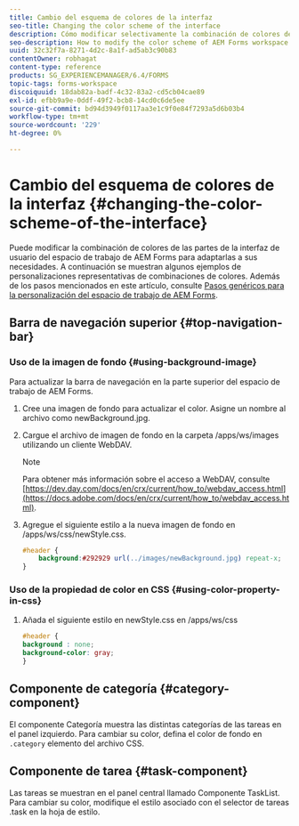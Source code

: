 ```yaml
---
title: Cambio del esquema de colores de la interfaz
seo-title: Changing the color scheme of the interface
description: Cómo modificar selectivamente la combinación de colores de las partes de la interfaz de usuario del espacio de trabajo de AEM Forms.
seo-description: How to modify the color scheme of AEM Forms workspace user interface portions selectively.
uuid: 32c32f7a-8271-4d2c-8a1f-ad5ab3c90b83
contentOwner: robhagat
content-type: reference
products: SG_EXPERIENCEMANAGER/6.4/FORMS
topic-tags: forms-workspace
discoiquuid: 18dab82a-badf-4c32-83a2-cd5cb04cae89
exl-id: efbb9a9e-0ddf-49f2-bcb8-14cd0c6de5ee
source-git-commit: bd94d3949f0117aa3e1c9f0e84f7293a5d6b03b4
workflow-type: tm+mt
source-wordcount: '229'
ht-degree: 0%

---
```


# Cambio del esquema de colores de la interfaz {#changing-the-color-scheme-of-the-interface}

Puede modificar la combinación de colores de las partes de la interfaz de usuario del espacio de trabajo de AEM Forms para adaptarlas a sus necesidades. A continuación se muestran algunos ejemplos de personalizaciones representativas de combinaciones de colores. Además de los pasos mencionados en este artículo, consulte [Pasos genéricos para la personalización del espacio de trabajo de AEM Forms](/help/forms/using/generic-steps-html-workspace-customization.md).

## Barra de navegación superior {#top-navigation-bar}

### Uso de la imagen de fondo {#using-background-image}

Para actualizar la barra de navegación en la parte superior del espacio de trabajo de AEM Forms.

1. Cree una imagen de fondo para actualizar el color. Asigne un nombre al archivo como newBackground.jpg.
1. Cargue el archivo de imagen de fondo en la carpeta /apps/ws/images utilizando un cliente WebDAV.

   >[!NOTE]
   >
   >Para obtener más información sobre el acceso a WebDAV, consulte [https://dev.day.com/docs/en/crx/current/how_to/webdav_access.html](https://docs.adobe.com/docs/en/crx/current/how_to/webdav_access.html).

1. Agregue el siguiente estilo a la nueva imagen de fondo en /apps/ws/css/newStyle.css.

   ```css
   #header {
       background:#292929 url(../images/newBackground.jpg) repeat-x;
   }
   ```

### Uso de la propiedad de color en CSS {#using-color-property-in-css}

1. Añada el siguiente estilo en newStyle.css en /apps/ws/css

   ```css
   #header {
   background : none;
   background-color: gray;
   }
   ```

## Componente de categoría {#category-component}

El componente Categoría muestra las distintas categorías de las tareas en el panel izquierdo. Para cambiar su color, defina el color de fondo en `.category` elemento del archivo CSS.

## Componente de tarea {#task-component}

Las tareas se muestran en el panel central llamado Componente TaskList. Para cambiar su color, modifique el estilo asociado con el selector de tareas .task en la hoja de estilo.

